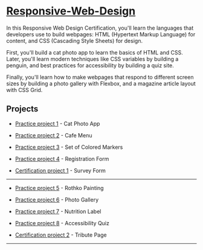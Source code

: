 # [Responsive-Web-Design](https://www.freecodecamp.org/learn/2022/responsive-web-design)

In this Responsive Web Design Certification, you'll learn the languages that developers use to build webpages: HTML (Hypertext Markup Language) for content, and CSS (Cascading Style Sheets) for design.

First, you'll build a cat photo app to learn the basics of HTML and CSS. Later, you'll learn modern techniques like CSS variables by building a penguin, and best practices for accessibility by building a quiz site.

Finally, you'll learn how to make webpages that respond to different screen sizes by building a photo gallery with Flexbox, and a magazine article layout with CSS Grid.

Projects
---  
- [Practice project 1](CatPhotoApp) - Cat Photo App

- [Practice project 2](CafeMenu) - Cafe Menu

- [Practice project 3](ColoredMarkers) - Set of Colored Markers

- [Practice project 4](RegistrationForm) - Registration Form

- [Certification project 1](Survey_Form) - Survey Form

---
- [Practice project 5](RothkoPainting) - Rothko Painting

- [Practice project 6](PhotoGallery) - Photo Gallery

- [Practice project 7](NutritionLabel) - Nutrition Label

- [Practice project 8](AccessibilityQuiz) - Accessibility Quiz

- [Certification project 2](TributePage) - Tribute Page

---

